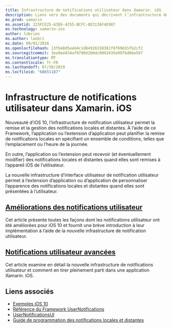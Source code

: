 ```yaml
---
title: Infrastructure de notifications utilisateur dans Xamarin. iOS
description: Liens vers des documents qui décrivent l’infrastructure de notifications utilisateur et comment l’utiliser pour envoyer et recevoir des notifications locales et distantes dans une application Xamarin. iOS.
ms.prod: xamarin
ms.assetid: 223FCE25-A3E6-4255-BCFC-0E3136F4E987
ms.technology: xamarin-ios
author: lobrien
ms.author: laobri
ms.date: 09/01/2016
ms.openlocfilehash: 13fb48d5ee64c1d84926158381f0f69655fb2cf2
ms.sourcegitcommit: 3ea9ee034af9790d2b0dc0893435e997bd06e587
ms.translationtype: MT
ms.contentlocale: fr-FR
ms.lasthandoff: 07/30/2019
ms.locfileid: "68651187"
---
```

# <a name="user-notifications-framework-in-xamarinios"></a>Infrastructure de notifications utilisateur dans Xamarin. iOS

Nouveauté d’iOS 10, l’infrastructure de notification utilisateur permet la remise et la gestion des notifications locales et distantes. À l’aide de ce Framework, l’application ou l’extension d’application peut planifier la remise de notifications locales en spécifiant un ensemble de conditions, telles que l’emplacement ou l’heure de la journée.

En outre, l’application ou l’extension peut recevoir (et éventuellement modifier) des notifications locales et distantes quand elles sont remises à l’appareil iOS de l’utilisateur.

La nouvelle infrastructure d’interface utilisateur de notification utilisateur permet à l’extension d’application ou d’application de personnaliser l’apparence des notifications locales et distantes quand elles sont présentées à l’utilisateur.

## <a name="enhanced-user-notificationsiosplatformuser-notificationsenhanced-user-notificationsmd"></a>[Améliorations des notifications utilisateur](~/ios/platform/user-notifications/enhanced-user-notifications.md)

Cet article présente toutes les façons dont les notifications utilisateur ont été améliorées pour iOS 10 et fournit une brève introduction à leur implémentation à l’aide de la nouvelle infrastructure de notification utilisateur.

## <a name="advanced-user-notificationsiosplatformuser-notificationsadvanced-user-notificationsmd"></a>[Notifications utilisateur avancées](~/ios/platform/user-notifications/advanced-user-notifications.md)

Cet article examine en détail la nouvelle infrastructure de notifications utilisateur et comment en tirer pleinement parti dans une application Xamarin. iOS.

## <a name="related-links"></a>Liens associés

- [Exemples iOS 10](https://docs.microsoft.com/samples/browse/?products=xamarin&term=Xamarin.iOS+iOS10)
- [Référence du Framework UserNotifications](https://developer.apple.com/reference/usernotifications)
- [UserNotificationsUI](https://developer.apple.com/reference/usernotificationsui)
- [Guide de programmation des notifications locales et distantes](https://developer.apple.com/library/prerelease/content/documentation/NetworkingInternet/Conceptual/RemoteNotificationsPG/Chapters/Introduction.html)
